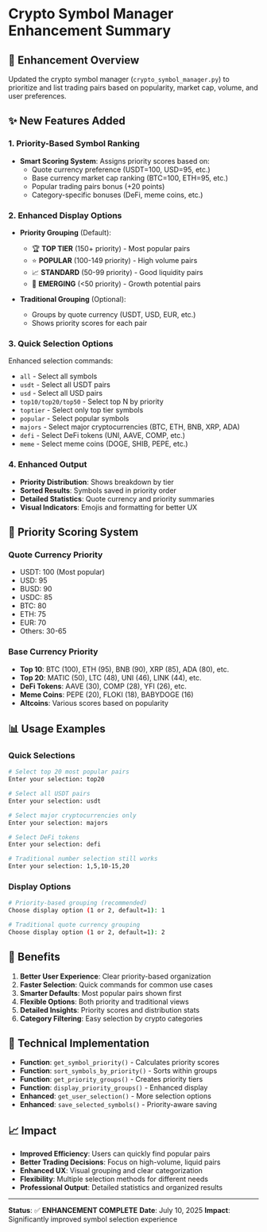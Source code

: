 # Crypto Symbol Manager Enhancement Summary

## 🎯 **Enhancement Overview**

Updated the crypto symbol manager (`crypto_symbol_manager.py`) to prioritize and list trading pairs based on popularity, market cap, volume, and user preferences.

## ✨ **New Features Added**

### 1. **Priority-Based Symbol Ranking**
- **Smart Scoring System**: Assigns priority scores based on:
  - Quote currency preference (USDT=100, USD=95, etc.)
  - Base currency market cap ranking (BTC=100, ETH=95, etc.)
  - Popular trading pairs bonus (+20 points)
  - Category-specific bonuses (DeFi, meme coins, etc.)

### 2. **Enhanced Display Options**
- **Priority Grouping** (Default):
  - 🏆 **TOP TIER** (150+ priority) - Most popular pairs
  - ⭐ **POPULAR** (100-149 priority) - High volume pairs
  - 📈 **STANDARD** (50-99 priority) - Good liquidity pairs
  - 🚀 **EMERGING** (<50 priority) - Growth potential pairs

- **Traditional Grouping** (Optional):
  - Groups by quote currency (USDT, USD, EUR, etc.)
  - Shows priority scores for each pair

### 3. **Quick Selection Options**
Enhanced selection commands:
- `all` - Select all symbols
- `usdt` - Select all USDT pairs
- `usd` - Select all USD pairs
- `top10/top20/top50` - Select top N by priority
- `toptier` - Select only top tier symbols
- `popular` - Select popular symbols
- `majors` - Select major cryptocurrencies (BTC, ETH, BNB, XRP, ADA)
- `defi` - Select DeFi tokens (UNI, AAVE, COMP, etc.)
- `meme` - Select meme coins (DOGE, SHIB, PEPE, etc.)

### 4. **Enhanced Output**
- **Priority Distribution**: Shows breakdown by tier
- **Sorted Results**: Symbols saved in priority order
- **Detailed Statistics**: Quote currency and priority summaries
- **Visual Indicators**: Emojis and formatting for better UX

## 🎯 **Priority Scoring System**

### Quote Currency Priority
- USDT: 100 (Most popular)
- USD: 95
- BUSD: 90
- USDC: 85
- BTC: 80
- ETH: 75
- EUR: 70
- Others: 30-65

### Base Currency Priority
- **Top 10**: BTC (100), ETH (95), BNB (90), XRP (85), ADA (80), etc.
- **Top 20**: MATIC (50), LTC (48), UNI (46), LINK (44), etc.
- **DeFi Tokens**: AAVE (30), COMP (28), YFI (26), etc.
- **Meme Coins**: PEPE (20), FLOKI (18), BABYDOGE (16)
- **Altcoins**: Various scores based on popularity

## 📊 **Usage Examples**

### Quick Selections
```bash
# Select top 20 most popular pairs
Enter your selection: top20

# Select all USDT pairs
Enter your selection: usdt

# Select major cryptocurrencies only
Enter your selection: majors

# Select DeFi tokens
Enter your selection: defi

# Traditional number selection still works
Enter your selection: 1,5,10-15,20
```

### Display Options
```bash
# Priority-based grouping (recommended)
Choose display option (1 or 2, default=1): 1

# Traditional quote currency grouping
Choose display option (1 or 2, default=1): 2
```

## 🎉 **Benefits**

1. **Better User Experience**: Clear priority-based organization
2. **Faster Selection**: Quick commands for common use cases
3. **Smarter Defaults**: Most popular pairs shown first
4. **Flexible Options**: Both priority and traditional views
5. **Detailed Insights**: Priority scores and distribution stats
6. **Category Filtering**: Easy selection by crypto categories

## 🔧 **Technical Implementation**

- **Function**: `get_symbol_priority()` - Calculates priority scores
- **Function**: `sort_symbols_by_priority()` - Sorts within groups
- **Function**: `get_priority_groups()` - Creates priority tiers
- **Function**: `display_priority_groups()` - Enhanced display
- **Enhanced**: `get_user_selection()` - More selection options
- **Enhanced**: `save_selected_symbols()` - Priority-aware saving

## 📈 **Impact**

- **Improved Efficiency**: Users can quickly find popular pairs
- **Better Trading Decisions**: Focus on high-volume, liquid pairs
- **Enhanced UX**: Visual grouping and clear categorization
- **Flexibility**: Multiple selection methods for different needs
- **Professional Output**: Detailed statistics and organized results

---

**Status**: ✅ **ENHANCEMENT COMPLETE**
**Date**: July 10, 2025
**Impact**: Significantly improved symbol selection experience
